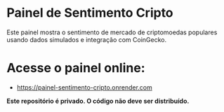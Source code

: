 
# Painel de Sentimento Cripto

Este painel mostra o sentimento de mercado de criptomoedas populares usando dados simulados e integração com CoinGecko.


# Acesse o painel online:
- https://painel-sentimento-cripto.onrender.com

**Este repositório é privado. O código não deve ser distribuído.**
